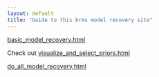 ```yaml
---
layout: default
title: "Guide to this brms model recovery site"
---
```


[basic_model_recovery.html](basic_model_recovery.html)

Check out [visualize_and_select_priors.html](visualize_and_select_priors.html)

[do_all_model_recovery.html](../do_all_model_recovery.html)